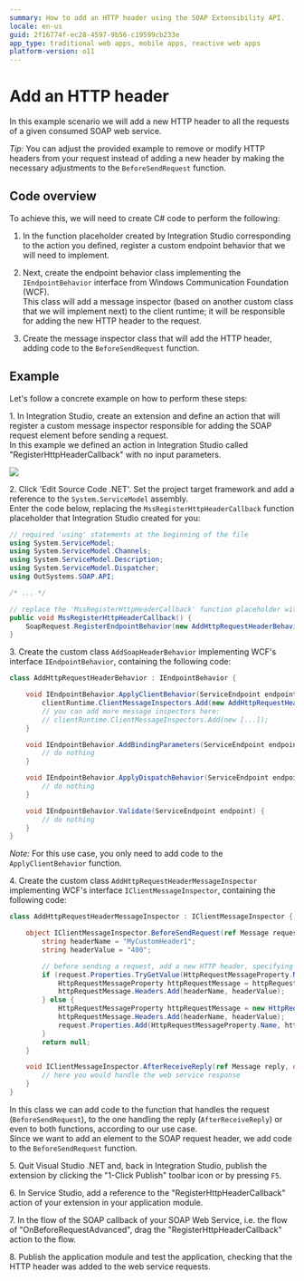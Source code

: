 ```yaml
---
summary: How to add an HTTP header using the SOAP Extensibility API.
locale: en-us
guid: 2f16774f-ec28-4597-9b56-c19599cb233e
app_type: traditional web apps, mobile apps, reactive web apps
platform-version: o11
---
```


# Add an HTTP header

In this example scenario we will add a new HTTP header to all the requests of a given consumed SOAP web service.

_Tip:_ You can adjust the provided example to remove or modify HTTP headers from your request instead of adding a new header by making the necessary adjustments to the `BeforeSendRequest` function.

## Code overview 

To achieve this, we will need to create C# code to perform the following:

1. In the function placeholder created by Integration Studio corresponding to the action you defined, register a custom endpoint behavior that we will need to implement.

1. Next, create the endpoint behavior class implementing the `IEndpointBehavior` interface from Windows Communication Foundation (WCF).  
This class will add a message inspector (based on another custom class that we will implement next) to the client runtime; it will be responsible for adding the new HTTP header to the request.  

1. Create the message inspector class that will add the HTTP header, adding code to the `BeforeSendRequest` function.

## Example 

Let's follow a concrete example on how to perform these steps:

1\. In Integration Studio, create an extension and define an action that will register a custom message inspector responsible for adding the SOAP request element before sending a request.  
In this example we defined an action in Integration Studio called "RegisterHttpHeaderCallback" with no input parameters.

![](<images/is-action-register-httpheader-callback.png>)

2\. Click 'Edit Source Code .NET'. Set the project target framework and add a reference to the `System.ServiceModel` assembly.  
Enter the code below, replacing the `MssRegisterHttpHeaderCallback` function placeholder that Integration Studio created for you:  

```csharp
// required 'using' statements at the beginning of the file
using System.ServiceModel;
using System.ServiceModel.Channels;
using System.ServiceModel.Description;
using System.ServiceModel.Dispatcher;
using OutSystems.SOAP.API;

/* ... */

// replace the 'MssRegisterHttpHeaderCallback' function placeholder with the following code
public void MssRegisterHttpHeaderCallback() {
    SoapRequest.RegisterEndpointBehavior(new AddHttpRequestHeaderBehavior());
}
```        

3\. Create the custom class `AddSoapHeaderBehavior` implementing WCF's interface `IEndpointBehavior`, containing the following code:

```csharp
class AddHttpRequestHeaderBehavior : IEndpointBehavior {

    void IEndpointBehavior.ApplyClientBehavior(ServiceEndpoint endpoint, ClientRuntime clientRuntime) {
        clientRuntime.ClientMessageInspectors.Add(new AddHttpRequestHeaderMessageInspector());
        // you can add more message inspectors here:
        // clientRuntime.ClientMessageInspectors.Add(new [...]);
    }

    void IEndpointBehavior.AddBindingParameters(ServiceEndpoint endpoint, BindingParameterCollection bindingParameters) {
        // do nothing
    }

    void IEndpointBehavior.ApplyDispatchBehavior(ServiceEndpoint endpoint, EndpointDispatcher endpointDispatcher) {
        // do nothing
    }

    void IEndpointBehavior.Validate(ServiceEndpoint endpoint) {
        // do nothing
    }
}
```

_Note:_ For this use case, you only need to add code to the `ApplyClientBehavior` function.

4\. Create the custom class `AddHttpRequestHeaderMessageInspector` implementing WCF's interface `IClientMessageInspector`, containing the following code:

```csharp
class AddHttpRequestHeaderMessageInspector : IClientMessageInspector {

    object IClientMessageInspector.BeforeSendRequest(ref Message request, IClientChannel channel) {
        string headerName = "MyCustomHeader1";
        string headerValue = "400";

        // before sending a request, add a new HTTP header, specifying its name and value
        if (request.Properties.TryGetValue(HttpRequestMessageProperty.Name, out object httpRequestMessageObject)) {
            HttpRequestMessageProperty httpRequestMessage = httpRequestMessageObject as HttpRequestMessageProperty;
            httpRequestMessage.Headers.Add(headerName, headerValue);
        } else {
            HttpRequestMessageProperty httpRequestMessage = new HttpRequestMessageProperty();
            httpRequestMessage.Headers.Add(headerName, headerValue);
            request.Properties.Add(HttpRequestMessageProperty.Name, httpRequestMessage);
        }
        return null;
    }

    void IClientMessageInspector.AfterReceiveReply(ref Message reply, object correlationState) {
        // here you would handle the web service response
    }
}
```
In this class we can add code to the function that handles the request (`BeforeSendRequest`), to the one handling the reply (`AfterReceiveReply`) or even to both functions, according to our use case.  
Since we want to add an element to the SOAP request header, we add code to the `BeforeSendRequest` function.

5\. Quit Visual Studio .NET and, back in Integration Studio, publish the extension by clicking the "1-Click Publish" toolbar icon or by pressing `F5`.

6\. In Service Studio, add a reference to the "RegisterHttpHeaderCallback" action of your extension in your application module.  

7\. In the flow of the SOAP callback of your SOAP Web Service, i.e. the flow of "OnBeforeRequestAdvanced", drag the "RegisterHttpHeaderCallback" action to the flow. 

8\. Publish the application module and test the application, checking that the HTTP header was added to the web service requests.
